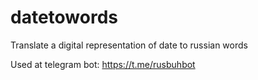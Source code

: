 # datetowords
Translate a digital representation of date to russian words

Used at telegram bot: https://t.me/rusbuhbot
